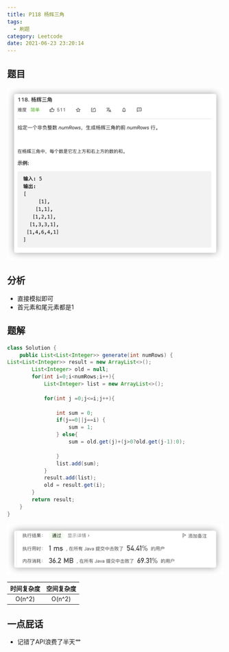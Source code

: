 ```yaml
---
title: P118 杨辉三角
tags:
  - 刷题
category: Leetcode
date: 2021-06-23 23:20:14
---
```


<!-- more -->

## 题目

![image-20210623232046015](https://raw.githubusercontent.com/C1EYE/figureBed/main/img/20210623232046.png)

## 分析

- 直接模拟即可
- 首元素和尾元素都是1

## 题解

```java
class Solution {
    public List<List<Integer>> generate(int numRows) {
List<List<Integer>> result = new ArrayList<>();
		List<Integer> old = null;
		for(int i=0;i<numRows;i++){
			List<Integer> list = new ArrayList<>();

			for(int j =0;j<=i;j++){

				int sum = 0;
				if(j==0||j==i) {
					sum = 1;
				} else{
					sum = old.get(j)+(j>0?old.get(j-1):0);

				}
				list.add(sum);
			}
			result.add(list);
			old = result.get(i);
		}
		return result;
    }
}
```

![image-20210623232311855](https://raw.githubusercontent.com/C1EYE/figureBed/main/img/20210623232311.png)

| 时间复杂度 | 空间复杂度 |
| :--------: | :--------: |
|    O(n^2)    |    O(n^2)    |



## 一点屁话

- 记错了API浪费了半天艹
